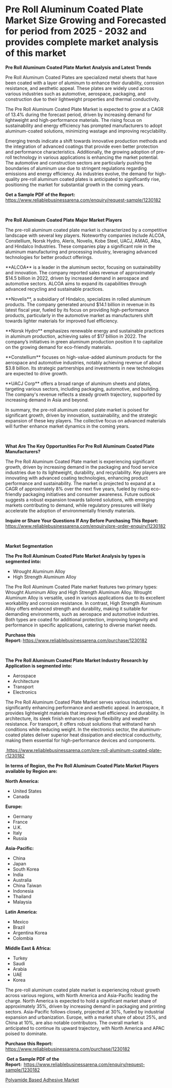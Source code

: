 <p><h1>Pre Roll Aluminum Coated Plate Market Size Growing and Forecasted for period from 2025 - 2032 and provides complete market analysis of this market</h1></p><p><strong>Pre Roll Aluminum Coated Plate Market Analysis and Latest Trends</strong></p>
<p><p>Pre Roll Aluminum Coated Plates are specialized metal sheets that have been coated with a layer of aluminum to enhance their durability, corrosion resistance, and aesthetic appeal. These plates are widely used across various industries such as automotive, aerospace, packaging, and construction due to their lightweight properties and thermal conductivity. </p><p>The Pre Roll Aluminum Coated Plate Market is expected to grow at a CAGR of 13.4% during the forecast period, driven by increasing demand for lightweight and high-performance materials. The rising focus on sustainability and energy efficiency has prompted manufacturers to adopt aluminum-coated solutions, minimizing wastage and improving recyclability. </p><p>Emerging trends indicate a shift towards innovative production methods and the integration of advanced coatings that provide even better protection and performance characteristics. Additionally, the growing adoption of pre-roll technology in various applications is enhancing the market potential. The automotive and construction sectors are particularly pushing the boundaries of aluminum use due to stringent regulations regarding emissions and energy efficiency. As industries evolve, the demand for high-quality pre-roll aluminum coated plates is anticipated to significantly rise, positioning the market for substantial growth in the coming years.</p></p>
<p><strong>Get a Sample PDF of the Report:&nbsp;</strong> <a href="https://www.reliablebusinessarena.com/enquiry/request-sample/1230182?utm_campaign=2231&utm_medium=2&utm_source=Github&utm_content=ia&utm_term=03022025&utm_id=pre-roll-aluminum-coated-plate">https://www.reliablebusinessarena.com/enquiry/request-sample/1230182</a></p>
<p>&nbsp;</p>
<p><strong>Pre Roll Aluminum Coated Plate Major Market Players</strong></p>
<p><p>The pre-roll aluminum coated plate market is characterized by a competitive landscape with several key players. Noteworthy companies include ALCOA, Constellium, Norsk Hydro, Aleris, Novelis, Kobe Steel, UACJ, AMAG, Alba, and Hindalco Industries. These companies play a significant role in the aluminum manufacturing and processing industry, leveraging advanced technologies for better product offerings.</p><p>**ALCOA** is a leader in the aluminum sector, focusing on sustainability and innovation. The company reported sales revenue of approximately $14.5 billion in 2022, driven by increased demand in aerospace and automotive sectors. ALCOA aims to expand its capabilities through advanced recycling and sustainable practices.</p><p>**Novelis**, a subsidiary of Hindalco, specializes in rolled aluminum products. The company generated around $14.1 billion in revenue in its latest fiscal year, fueled by its focus on providing high-performance products, particularly in the automotive market as manufacturers shift towards lighter materials for improved fuel efficiency.</p><p>**Norsk Hydro** emphasizes renewable energy and sustainable practices in aluminum production, achieving sales of $17 billion in 2022. The company’s initiatives in green aluminum production position it to capitalize on the growing demand for eco-friendly materials.</p><p>**Constellium** focuses on high-value-added aluminum products for the aerospace and automotive industries, notably achieving revenue of about $3.8 billion. Its strategic partnerships and investments in new technologies are expected to drive growth.</p><p>**UACJ Corp** offers a broad range of aluminum sheets and plates, targeting various sectors, including packaging, automotive, and building. The company's revenue reflects a steady growth trajectory, supported by increasing demand in Asia and beyond.</p><p>In summary, the pre-roll aluminum coated plate market is poised for significant growth, driven by innovation, sustainability, and the strategic expansion of these key players. The collective focus on advanced materials will further enhance market dynamics in the coming years.</p></p>
<p>&nbsp;</p>
<p><strong>What Are The Key Opportunities For Pre Roll Aluminum Coated Plate Manufacturers?</strong></p>
<p><p>The Pre Roll Aluminum Coated Plate market is experiencing significant growth, driven by increasing demand in the packaging and food service industries due to its lightweight, durability, and recyclability. Key players are innovating with advanced coating technologies, enhancing product performance and sustainability. The market is projected to expand at a CAGR of approximately 8% over the next five years, fueled by rising eco-friendly packaging initiatives and consumer awareness. Future outlook suggests a robust expansion towards tailored solutions, with emerging markets contributing to demand, while regulatory pressures will likely accelerate the adoption of environmentally friendly materials.</p></p>
<p><strong>Inquire or Share Your Questions If Any Before Purchasing This Report:</strong> <a href="https://www.reliablebusinessarena.com/enquiry/pre-order-enquiry/1230182?utm_campaign=2231&utm_medium=2&utm_source=Github&utm_content=ia&utm_term=03022025&utm_id=pre-roll-aluminum-coated-plate">https://www.reliablebusinessarena.com/enquiry/pre-order-enquiry/1230182</a></p>
<p>&nbsp;</p>
<p><strong>Market Segmentation</strong></p>
<p><strong>The Pre Roll Aluminum Coated Plate Market Analysis by types is segmented into:</strong></p>
<p><ul><li>Wrought Aluminum Alloy</li><li>High Strength Aluminum Alloy</li></ul></p>
<p><p>The Pre Roll Aluminum Coated Plate market features two primary types: Wrought Aluminum Alloy and High Strength Aluminum Alloy. Wrought Aluminum Alloy is versatile, used in various applications due to its excellent workability and corrosion resistance. In contrast, High Strength Aluminum Alloy offers enhanced strength and durability, making it suitable for demanding environments, such as aerospace and automotive industries. Both types are coated for additional protection, improving longevity and performance in specific applications, catering to diverse market needs.</p></p>
<p><strong>Purchase this Report:&nbsp;</strong><a href="https://www.reliablebusinessarena.com/purchase/1230182?utm_campaign=2231&utm_medium=2&utm_source=Github&utm_content=ia&utm_term=03022025&utm_id=pre-roll-aluminum-coated-plate">https://www.reliablebusinessarena.com/purchase/1230182</a></p>
<p>&nbsp;</p>
<p><strong>The Pre Roll Aluminum Coated Plate Market Industry Research by Application is segmented into:</strong></p>
<p><ul><li>Aerospace</li><li>Architecture</li><li>Transport</li><li>Electronics</li></ul></p>
<p><p>The Pre Roll Aluminum Coated Plate Market serves various industries, significantly enhancing performance and aesthetic appeal. In aerospace, it provides lightweight materials that improve fuel efficiency and durability. In architecture, its sleek finish enhances design flexibility and weather resistance. For transport, it offers robust solutions that withstand harsh conditions while reducing weight. In the electronics sector, the aluminum-coated plates deliver superior heat dissipation and electrical conductivity, making them essential for high-performance devices and components.</p></p>
<p><a href="https://www.reliablebusinessarena.com/pre-roll-aluminum-coated-plate-r1230182?utm_campaign=2231&utm_medium=2&utm_source=Github&utm_content=ia&utm_term=03022025&utm_id=pre-roll-aluminum-coated-plate">&nbsp;https://www.reliablebusinessarena.com/pre-roll-aluminum-coated-plate-r1230182</a></p>
<p><strong>In terms of Region, the Pre Roll Aluminum Coated Plate Market Players available by Region are:</strong></p>
<p>
    <p> <strong> North America: </strong>
        <ul>
            <li>United States</li>
            <li>Canada</li>
        </ul>
        </p> 
    <p> <strong> Europe: </strong>
        <ul>
            <li>Germany</li>
            <li>France</li>
            <li>U.K.</li>
            <li>Italy</li>
            <li>Russia</li>
        </ul>
        </p> 
    <p> <strong> Asia-Pacific: </strong>
        <ul>
            <li>China</li>
            <li>Japan</li>
            <li>South Korea</li>
            <li>India</li>
            <li>Australia</li>
            <li>China Taiwan</li>
            <li>Indonesia</li>
            <li>Thailand</li>
            <li>Malaysia</li>
        </ul>
        </p> 
    <p> <strong> Latin America: </strong>
        <ul>
            <li>Mexico</li>
            <li>Brazil</li>
            <li>Argentina Korea</li>
            <li>Colombia</li>
        </ul>
        </p> 
    <p> <strong> Middle East & Africa: </strong>
        <ul>
            <li>Turkey</li>
            <li>Saudi</li>
            <li>Arabia</li>
            <li>UAE</li>
            <li>Korea</li>
        </ul>
    </p>
    </p>
<p><p>The pre-roll aluminum coated plate market is experiencing robust growth across various regions, with North America and Asia-Pacific leading the charge. North America is expected to hold a significant market share of approximately 35%, driven by increasing demand in packaging and printing sectors. Asia-Pacific follows closely, projected at 30%, fueled by industrial expansion and urbanization. Europe, with a market share of about 25%, and China at 10%, are also notable contributors. The overall market is anticipated to continue its upward trajectory, with North America and APAC poised to dominate.</p></p>
<p><strong>Purchase this Report: </strong><a href="https://www.reliablebusinessarena.com/purchase/1230182?utm_campaign=2231&utm_medium=2&utm_source=Github&utm_content=ia&utm_term=03022025&utm_id=pre-roll-aluminum-coated-plate">https://www.reliablebusinessarena.com/purchase/1230182</a></p>
<p>&nbsp;<strong>Get a Sample PDF of the Report:&nbsp;&nbsp;</strong><a href="https://www.reliablebusinessarena.com/enquiry/request-sample/1230182?utm_campaign=2231&utm_medium=2&utm_source=Github&utm_content=ia&utm_term=03022025&utm_id=pre-roll-aluminum-coated-plate">https://www.reliablebusinessarena.com/enquiry/request-sample/1230182</a></p>
<p><strong></strong></p>
<p><p><a href="https://github.com/ParvinKhatun77/Market-Research-Report-List-1/blob/main/polyamide-based-adhesive-market.md?utm_campaign=2231&utm_medium=2&utm_source=Github&utm_content=ia&utm_term=03022025&utm_id=pre-roll-aluminum-coated-plate">Polyamide Based Adhesive Market</a></p></p>